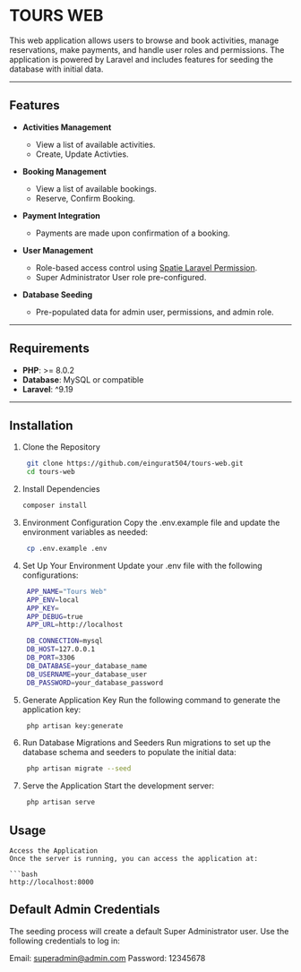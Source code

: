 # TOURS WEB

This web application allows users to browse and book activities, manage reservations, make payments, and handle user roles and permissions. The application is powered by Laravel and includes features for seeding the database with initial data.

---

## Features

- **Activities Management**
  - View a list of available activities.
  - Create, Update Activties.

- **Booking Management**
  - View a list of available bookings.
  - Reserve, Confirm Booking.

- **Payment Integration**
  - Payments are made upon confirmation of a booking.

- **User Management**
  - Role-based access control using [Spatie Laravel Permission](https://spatie.be/docs/laravel-permission).
  - Super Administrator User role pre-configured.

- **Database Seeding**
  - Pre-populated data for admin user, permissions, and admin role.

---

## Requirements

- **PHP**: >= 8.0.2
- **Database**: MySQL or compatible
- **Laravel**: ^9.19

---

## Installation

1. Clone the Repository
   ```bash
    git clone https://github.com/eingurat504/tours-web.git
    cd tours-web

2. Install Dependencies
    ```bash
    composer install

3. Environment Configuration
   Copy the .env.example file and update the environment variables as needed:
   ```bash
    cp .env.example .env

4. Set Up Your Environment
   Update your .env file with the following configurations:
   ```bash
    APP_NAME="Tours Web"
    APP_ENV=local
    APP_KEY=
    APP_DEBUG=true
    APP_URL=http://localhost

    DB_CONNECTION=mysql
    DB_HOST=127.0.0.1
    DB_PORT=3306
    DB_DATABASE=your_database_name
    DB_USERNAME=your_database_user
    DB_PASSWORD=your_database_password

5. Generate Application Key
    Run the following command to generate the application key:
   ```bash
    php artisan key:generate


6. Run Database Migrations and Seeders
    Run migrations to set up the database schema and seeders to populate the initial data:

   ```bash
    php artisan migrate --seed


7. Serve the Application
    Start the development server:
   ```bash
    php artisan serve


## Usage

    Access the Application
    Once the server is running, you can access the application at:

    ```bash
    http://localhost:8000

## Default Admin Credentials
The seeding process will create a default Super Administrator user. Use the following credentials to log in:

Email: superadmin@admin.com
Password: 12345678




